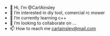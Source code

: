 - 👋 Hi, I’m @CarlAinsley
- 👀 I’m interested in diy tool, comercial rc mower
- 🌱 I’m currently learning c++
- 💞️ I’m looking to collaborate on ...
- 📫 How to reach me carlainsley@mail.com

<!---
CarlAinsley/CarlAinsley is a ✨ special ✨ repository because its `README.md` (this file) appears on your GitHub profile.
You can click the Preview link to take a look at your changes.
--->
